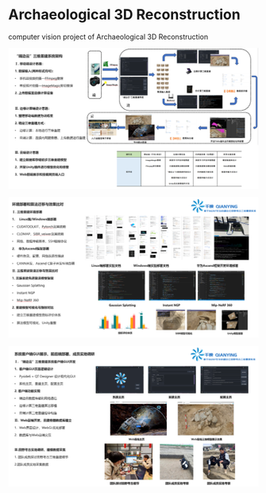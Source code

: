 # Archaeological 3D Reconstruction
computer vision project of Archaeological 3D Reconstruction

![image-20240513085824843](README.assets/image-20240513085824843.png)

![image-20240513085842397](README.assets/image-20240513085842397.png)

![image-20240513085857458](README.assets/image-20240513085857458.png)
